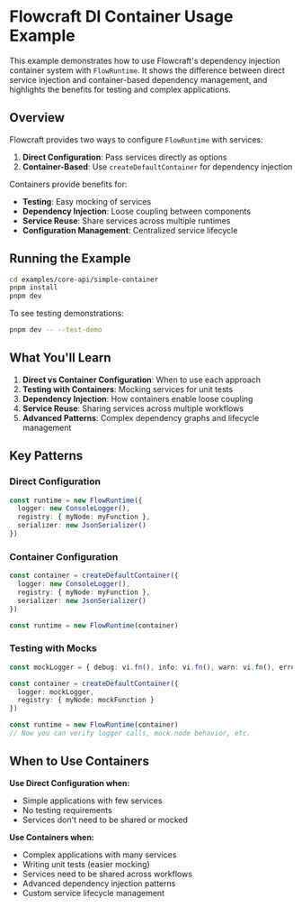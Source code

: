 # Flowcraft DI Container Usage Example

This example demonstrates how to use Flowcraft's dependency injection container system with `FlowRuntime`. It shows the difference between direct service injection and container-based dependency management, and highlights the benefits for testing and complex applications.

## Overview

Flowcraft provides two ways to configure `FlowRuntime` with services:

1. **Direct Configuration**: Pass services directly as options
2. **Container-Based**: Use `createDefaultContainer` for dependency injection

Containers provide benefits for:
- **Testing**: Easy mocking of services
- **Dependency Injection**: Loose coupling between components
- **Service Reuse**: Share services across multiple runtimes
- **Configuration Management**: Centralized service lifecycle

## Running the Example

```bash
cd examples/core-api/simple-container
pnpm install
pnpm dev
```

To see testing demonstrations:

```bash
pnpm dev -- --test-demo
```

## What You'll Learn

1. **Direct vs Container Configuration**: When to use each approach
2. **Testing with Containers**: Mocking services for unit tests
3. **Dependency Injection**: How containers enable loose coupling
4. **Service Reuse**: Sharing services across multiple workflows
5. **Advanced Patterns**: Complex dependency graphs and lifecycle management

## Key Patterns

### Direct Configuration

```typescript
const runtime = new FlowRuntime({
  logger: new ConsoleLogger(),
  registry: { myNode: myFunction },
  serializer: new JsonSerializer()
})
```

### Container Configuration

```typescript
const container = createDefaultContainer({
  logger: new ConsoleLogger(),
  registry: { myNode: myFunction },
  serializer: new JsonSerializer()
})

const runtime = new FlowRuntime(container)
```

### Testing with Mocks

```typescript
const mockLogger = { debug: vi.fn(), info: vi.fn(), warn: vi.fn(), error: vi.fn() }

const container = createDefaultContainer({
  logger: mockLogger,
  registry: { myNode: mockFunction }
})

const runtime = new FlowRuntime(container)
// Now you can verify logger calls, mock node behavior, etc.
```

## When to Use Containers

**Use Direct Configuration when:**
- Simple applications with few services
- No testing requirements
- Services don't need to be shared or mocked

**Use Containers when:**
- Complex applications with many services
- Writing unit tests (easier mocking)
- Services need to be shared across workflows
- Advanced dependency injection patterns
- Custom service lifecycle management
